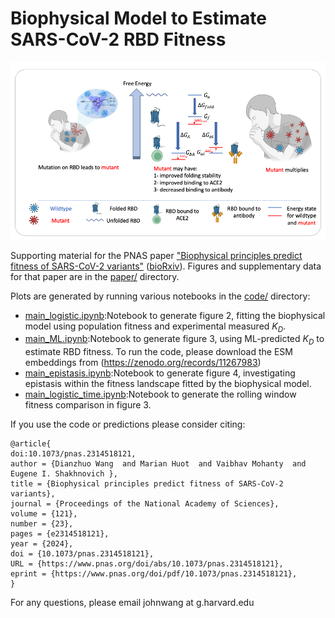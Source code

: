 

# Biophysical Model to Estimate SARS-CoV-2 RBD Fitness

![Overview](./paper/Fig1.png)

Supporting material for the PNAS paper ["Biophysical principles predict fitness of SARS-CoV-2 variants"](https://www.pnas.org/doi/full/10.1073/pnas.2314518121) ([bioRxiv](https://www.biorxiv.org/content/10.1101/2023.07.23.549087v3)). Figures and supplementary data for that paper are in the [paper/](./paper) directory.


Plots are generated by running various notebooks in the [code/](./code) directory:
- [main_logistic.ipynb](code/main_logistic.ipynb):Notebook to generate figure 2, fitting the biophysical model using population fitness and experimental measured $K_D$.
- [main_ML.ipynb](code/main_ML.ipynb):Notebook to generate figure 3, using ML-predicted $K_D$ to estimate RBD fitness. To run the code, please download the ESM embeddings from (https://zenodo.org/records/11267983)
- [main_epistasis.ipynb](code/main_epistasis.ipynb):Notebook to generate figure 4, investigating epistasis within the fitness landscape fitted by the biophysical model.
- [main_logistic_time.ipynb](code/main_logistic_time.ipynb):Notebook to generate the rolling window fitness comparison in figure 3. 


If you use the code or predictions please consider citing:

```
@article{
doi:10.1073/pnas.2314518121,
author = {Dianzhuo Wang  and Marian Huot  and Vaibhav Mohanty  and Eugene I. Shakhnovich },
title = {Biophysical principles predict fitness of SARS-CoV-2 variants},
journal = {Proceedings of the National Academy of Sciences},
volume = {121},
number = {23},
pages = {e2314518121},
year = {2024},
doi = {10.1073/pnas.2314518121},
URL = {https://www.pnas.org/doi/abs/10.1073/pnas.2314518121},
eprint = {https://www.pnas.org/doi/pdf/10.1073/pnas.2314518121},
}
```
For any questions, please email johnwang at g.harvard.edu